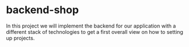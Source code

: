 # backend-shop
In this project we will implement the backend for our application with a different stack of technologies to get a first overall view on how to setting up projects.
